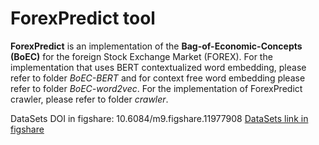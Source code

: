 # ForexPredict tool
**ForexPredict** is an implementation of the **Bag-of-Economic-Concepts (BoEC)** for the foreign Stock Exchange Market (FOREX). For the implementation that uses BERT contextualized word embedding, please refer to folder _BoEC-BERT_ and for context free word embedding please refer to folder _BoEC-word2vec_. For the implementation of ForexPredict crawler, please refer to folder _crawler_.

DataSets DOI in figshare: 10.6084/m9.figshare.11977908
[DataSets link in figshare](https://figshare.com/s/4c68510e15c67b9d0b05)
